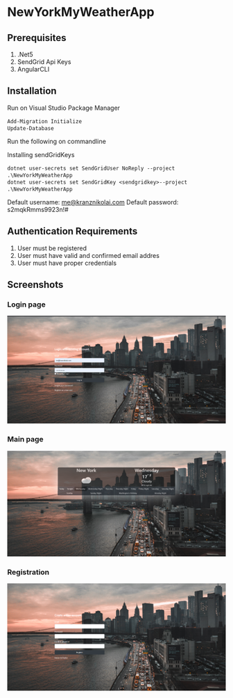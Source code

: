 # NewYorkMyWeatherApp

## Prerequisites
1. .Net5
2. SendGrid Api Keys
3. AngularCLI

## Installation

Run on Visual Studio Package Manager
```
Add-Migration Initialize
Update-Database
```

Run the following on commandline

Installing sendGridKeys
```
dotnet user-secrets set SendGridUser NoReply --project .\NewYorkMyWeatherApp
dotnet user-secrets set SendGridKey <sendgridkey>--project .\NewYorkMyWeatherApp
```

Default username: me@kranznikolai.com
Default password: s2mqkRmms9923n!#

## Authentication Requirements
1. User must be registered
2. User must have valid and confirmed email addres
3. User must have proper credentials

## Screenshots
### Login page
![alt text](https://github.com/kranz912/NewYorkMyWeatherApp/blob/master/loginpage.PNG)
### Main page
![alt text](https://github.com/kranz912/NewYorkMyWeatherApp/blob/master/mainpage.PNG)
### Registration
![alt_text](https://github.com/kranz912/NewYorkMyWeatherApp/blob/master/registrationpage.PNG)
